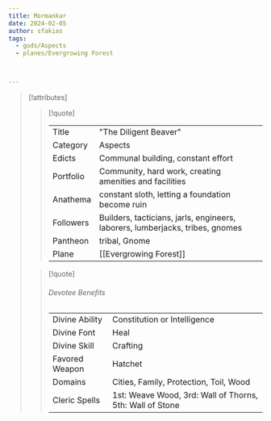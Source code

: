 ```yaml
---
title: Mormankar
date: 2024-02-05
author: sfakias
tags:
  - gods/Aspects
  - planes/Evergrowing Forest



---
```

> [!attributes]
> 
> > [!quote]
> >
> > | | |
> > | --- | --- |
> > | Title | "The Diligent Beaver" |
> > | Category | Aspects |
> > | Edicts | Communal building, constant effort |
> > | Portfolio | Community, hard work, creating amenities and facilities |
> > | Anathema | constant sloth, letting a foundation become ruin |
> > | Followers | Builders, tacticians, jarls, engineers, laborers, lumberjacks, tribes, gnomes |
> > | Pantheon | tribal, Gnome |
> > | Plane | [[Evergrowing Forest]] |
>
> > [!quote]
> > 
> > ###### Devotee Benefits
> > | | |
> > | --- | --- |
> > | Divine Ability | Constitution or Intelligence |
> > | Divine Font | Heal |
> > | Divine Skill | Crafting |
> > | Favored Weapon | Hatchet |
> > | Domains | Cities, Family, Protection, Toil, Wood |
> > | Cleric Spells | 1st: Weave Wood, 3rd: Wall of Thorns, 5th: Wall of Stone |
